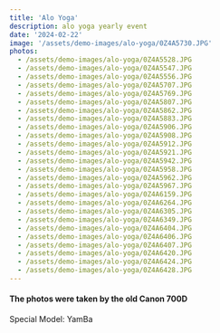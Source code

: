 ```yaml
---
title: 'Alo Yoga'
description: alo yoga yearly event
date: '2024-02-22'
image: '/assets/demo-images/alo-yoga/0Z4A5730.JPG'
photos:
  - /assets/demo-images/alo-yoga/0Z4A5528.JPG
  - /assets/demo-images/alo-yoga/0Z4A5547.JPG
  - /assets/demo-images/alo-yoga/0Z4A5556.JPG
  - /assets/demo-images/alo-yoga/0Z4A5707.JPG
  - /assets/demo-images/alo-yoga/0Z4A5769.JPG
  - /assets/demo-images/alo-yoga/0Z4A5807.JPG
  - /assets/demo-images/alo-yoga/0Z4A5862.JPG
  - /assets/demo-images/alo-yoga/0Z4A5883.JPG
  - /assets/demo-images/alo-yoga/0Z4A5906.JPG
  - /assets/demo-images/alo-yoga/0Z4A5908.JPG
  - /assets/demo-images/alo-yoga/0Z4A5912.JPG
  - /assets/demo-images/alo-yoga/0Z4A5921.JPG
  - /assets/demo-images/alo-yoga/0Z4A5942.JPG
  - /assets/demo-images/alo-yoga/0Z4A5958.JPG
  - /assets/demo-images/alo-yoga/0Z4A5962.JPG
  - /assets/demo-images/alo-yoga/0Z4A5967.JPG
  - /assets/demo-images/alo-yoga/0Z4A6159.JPG
  - /assets/demo-images/alo-yoga/0Z4A6264.JPG
  - /assets/demo-images/alo-yoga/0Z4A6305.JPG
  - /assets/demo-images/alo-yoga/0Z4A6349.JPG
  - /assets/demo-images/alo-yoga/0Z4A6404.JPG
  - /assets/demo-images/alo-yoga/0Z4A6406.JPG
  - /assets/demo-images/alo-yoga/0Z4A6407.JPG
  - /assets/demo-images/alo-yoga/0Z4A6420.JPG
  - /assets/demo-images/alo-yoga/0Z4A6424.JPG
  - /assets/demo-images/alo-yoga/0Z4A6428.JPG
---
```


#### The photos were taken by the old Canon 700D ####

Special Model: YamBa